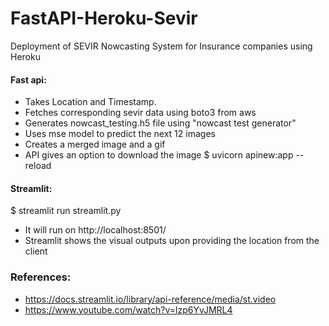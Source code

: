 # FastAPI-Heroku-Sevir
Deployment of SEVIR Nowcasting System for Insurance companies using Heroku

#### Fast api:
- Takes Location and Timestamp.
- Fetches corresponding sevir data using boto3 from aws 
- Generates nowcast_testing.h5 file using "nowcast test generator"
- Uses mse model to predict the next 12 images
- Creates a merged image and a gif
- API gives an option to download the image
$ uvicorn apinew:app --reload


#### Streamlit:
$ streamlit run streamlit.py

- It will run on http://localhost:8501/ 
- Streamlit shows the visual outputs upon providing the location from the client


### References:
- https://docs.streamlit.io/library/api-reference/media/st.video
- https://www.youtube.com/watch?v=lzp6YvJMRL4
